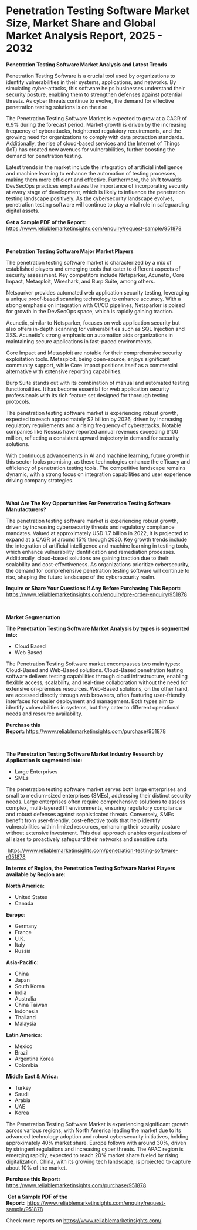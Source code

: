 <p><h1>Penetration Testing Software Market Size, Market Share and Global Market Analysis Report, 2025 - 2032</h1></p><p><strong>Penetration Testing Software Market Analysis and Latest Trends</strong></p>
<p><p>Penetration Testing Software is a crucial tool used by organizations to identify vulnerabilities in their systems, applications, and networks. By simulating cyber-attacks, this software helps businesses understand their security posture, enabling them to strengthen defenses against potential threats. As cyber threats continue to evolve, the demand for effective penetration testing solutions is on the rise.</p><p>The Penetration Testing Software Market is expected to grow at a CAGR of 6.9% during the forecast period. Market growth is driven by the increasing frequency of cyberattacks, heightened regulatory requirements, and the growing need for organizations to comply with data protection standards. Additionally, the rise of cloud-based services and the Internet of Things (IoT) has created new avenues for vulnerabilities, further boosting the demand for penetration testing.</p><p>Latest trends in the market include the integration of artificial intelligence and machine learning to enhance the automation of testing processes, making them more efficient and effective. Furthermore, the shift towards DevSecOps practices emphasizes the importance of incorporating security at every stage of development, which is likely to influence the penetration testing landscape positively. As the cybersecurity landscape evolves, penetration testing software will continue to play a vital role in safeguarding digital assets.</p></p>
<p><strong>Get a Sample PDF of the Report:&nbsp;</strong> <a href="https://www.reliablemarketinsights.com/enquiry/request-sample/951878?utm_campaign=2982&utm_medium=2&utm_source=Github&utm_content=ia&utm_term=06032025&utm_id=penetration-testing-software">https://www.reliablemarketinsights.com/enquiry/request-sample/951878</a></p>
<p>&nbsp;</p>
<p><strong>Penetration Testing Software Major Market Players</strong></p>
<p><p>The penetration testing software market is characterized by a mix of established players and emerging tools that cater to different aspects of security assessment. Key competitors include Netsparker, Acunetix, Core Impact, Metasploit, Wireshark, and Burp Suite, among others. </p><p>Netsparker provides automated web application security testing, leveraging a unique proof-based scanning technology to enhance accuracy. With a strong emphasis on integration with CI/CD pipelines, Netsparker is poised for growth in the DevSecOps space, which is rapidly gaining traction. </p><p>Acunetix, similar to Netsparker, focuses on web application security but also offers in-depth scanning for vulnerabilities such as SQL Injection and XSS. Acunetix’s strong emphasis on automation aids organizations in maintaining secure applications in fast-paced environments.</p><p>Core Impact and Metasploit are notable for their comprehensive security exploitation tools. Metasploit, being open-source, enjoys significant community support, while Core Impact positions itself as a commercial alternative with extensive reporting capabilities.</p><p>Burp Suite stands out with its combination of manual and automated testing functionalities. It has become essential for web application security professionals with its rich feature set designed for thorough testing protocols.</p><p>The penetration testing software market is experiencing robust growth, expected to reach approximately $2 billion by 2026, driven by increasing regulatory requirements and a rising frequency of cyberattacks. Notable companies like Nessus have reported annual revenues exceeding $100 million, reflecting a consistent upward trajectory in demand for security solutions.</p><p>With continuous advancements in AI and machine learning, future growth in this sector looks promising, as these technologies enhance the efficacy and efficiency of penetration testing tools. The competitive landscape remains dynamic, with a strong focus on integration capabilities and user experience driving company strategies.</p></p>
<p>&nbsp;</p>
<p><strong>What Are The Key Opportunities For Penetration Testing Software Manufacturers?</strong></p>
<p><p>The penetration testing software market is experiencing robust growth, driven by increasing cybersecurity threats and regulatory compliance mandates. Valued at approximately USD 1.7 billion in 2022, it is projected to expand at a CAGR of around 15% through 2030. Key growth trends include the integration of artificial intelligence and machine learning in testing tools, which enhance vulnerability identification and remediation processes. Additionally, cloud-based solutions are gaining traction due to their scalability and cost-effectiveness. As organizations prioritize cybersecurity, the demand for comprehensive penetration testing software will continue to rise, shaping the future landscape of the cybersecurity realm.</p></p>
<p><strong>Inquire or Share Your Questions If Any Before Purchasing This Report:</strong> <a href="https://www.reliablemarketinsights.com/enquiry/pre-order-enquiry/951878?utm_campaign=2982&utm_medium=2&utm_source=Github&utm_content=ia&utm_term=06032025&utm_id=penetration-testing-software">https://www.reliablemarketinsights.com/enquiry/pre-order-enquiry/951878</a></p>
<p>&nbsp;</p>
<p><strong>Market Segmentation</strong></p>
<p><strong>The Penetration Testing Software Market Analysis by types is segmented into:</strong></p>
<p><ul><li>Cloud Based</li><li>Web Based</li></ul></p>
<p><p>The Penetration Testing Software market encompasses two main types: Cloud-Based and Web-Based solutions. Cloud-Based penetration testing software delivers testing capabilities through cloud infrastructure, enabling flexible access, scalability, and real-time collaboration without the need for extensive on-premises resources. Web-Based solutions, on the other hand, are accessed directly through web browsers, often featuring user-friendly interfaces for easier deployment and management. Both types aim to identify vulnerabilities in systems, but they cater to different operational needs and resource availability.</p></p>
<p><strong>Purchase this Report:&nbsp;</strong><a href="https://www.reliablemarketinsights.com/purchase/951878?utm_campaign=2982&utm_medium=2&utm_source=Github&utm_content=ia&utm_term=06032025&utm_id=penetration-testing-software">https://www.reliablemarketinsights.com/purchase/951878</a></p>
<p>&nbsp;</p>
<p><strong>The Penetration Testing Software Market Industry Research by Application is segmented into:</strong></p>
<p><ul><li>Large Enterprises</li><li>SMEs</li></ul></p>
<p><p>The penetration testing software market serves both large enterprises and small to medium-sized enterprises (SMEs), addressing their distinct security needs. Large enterprises often require comprehensive solutions to assess complex, multi-layered IT environments, ensuring regulatory compliance and robust defenses against sophisticated threats. Conversely, SMEs benefit from user-friendly, cost-effective tools that help identify vulnerabilities within limited resources, enhancing their security posture without extensive investment. This dual approach enables organizations of all sizes to proactively safeguard their networks and sensitive data.</p></p>
<p><a href="https://www.reliablemarketinsights.com/penetration-testing-software-r951878?utm_campaign=2982&utm_medium=2&utm_source=Github&utm_content=ia&utm_term=06032025&utm_id=penetration-testing-software">&nbsp;https://www.reliablemarketinsights.com/penetration-testing-software-r951878</a></p>
<p><strong>In terms of Region, the Penetration Testing Software Market Players available by Region are:</strong></p>
<p>
    <p> <strong> North America: </strong>
        <ul>
            <li>United States</li>
            <li>Canada</li>
        </ul>
        </p> 
    <p> <strong> Europe: </strong>
        <ul>
            <li>Germany</li>
            <li>France</li>
            <li>U.K.</li>
            <li>Italy</li>
            <li>Russia</li>
        </ul>
        </p> 
    <p> <strong> Asia-Pacific: </strong>
        <ul>
            <li>China</li>
            <li>Japan</li>
            <li>South Korea</li>
            <li>India</li>
            <li>Australia</li>
            <li>China Taiwan</li>
            <li>Indonesia</li>
            <li>Thailand</li>
            <li>Malaysia</li>
        </ul>
        </p> 
    <p> <strong> Latin America: </strong>
        <ul>
            <li>Mexico</li>
            <li>Brazil</li>
            <li>Argentina Korea</li>
            <li>Colombia</li>
        </ul>
        </p> 
    <p> <strong> Middle East & Africa: </strong>
        <ul>
            <li>Turkey</li>
            <li>Saudi</li>
            <li>Arabia</li>
            <li>UAE</li>
            <li>Korea</li>
        </ul>
    </p>
    </p>
<p><p>The Penetration Testing Software Market is experiencing significant growth across various regions, with North America leading the market due to its advanced technology adoption and robust cybersecurity initiatives, holding approximately 40% market share. Europe follows with around 30%, driven by stringent regulations and increasing cyber threats. The APAC region is emerging rapidly, expected to reach 20% market share fueled by rising digitalization. China, with its growing tech landscape, is projected to capture about 10% of the market.</p></p>
<p><strong>Purchase this Report: </strong><a href="https://www.reliablemarketinsights.com/purchase/951878?utm_campaign=2982&utm_medium=2&utm_source=Github&utm_content=ia&utm_term=06032025&utm_id=penetration-testing-software">https://www.reliablemarketinsights.com/purchase/951878</a></p>
<p>&nbsp;<strong>Get a Sample PDF of the Report:&nbsp;&nbsp;</strong><a href="https://www.reliablemarketinsights.com/enquiry/request-sample/951878?utm_campaign=2982&utm_medium=2&utm_source=Github&utm_content=ia&utm_term=06032025&utm_id=penetration-testing-software">https://www.reliablemarketinsights.com/enquiry/request-sample/951878</a></p>
<p><strong></strong></p>
<p>Check more reports on <a href="https://www.reliablemarketinsights.com/?utm_campaign=2982&utm_medium=2&utm_source=Github&utm_content=ia&utm_term=06032025&utm_id=penetration-testing-software">https://www.reliablemarketinsights.com/</a></p>